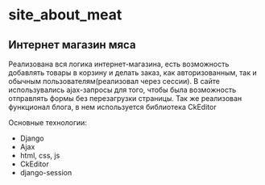 # site_about_meat
## Интернет магазин мяса
Реализована вся логика интернет-магазина, есть возможность добавлять товары в корзину и делать заказ, как авторизованным, так и обычным пользователям(реализовал через сессии).
В сайте использувались ajax-запросы для того, чтобы была возможность отправлять формы без перезагрузки страницы. Так же реализован функционал блога, в нем используется библиотека CkEditor

Основные технологии:
* Django
* Ajax
* html, css, js
* CkEditor
* django-session
